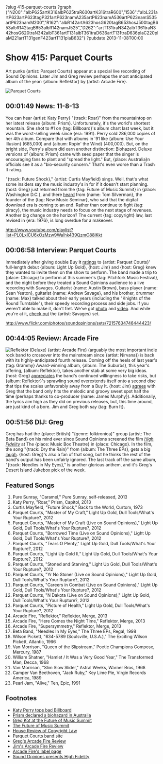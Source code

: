 ?slug 415-parquet-courts
?graph {"N200":"albP625artK316albP625traR600artK316traR600","I536":"albL231artP623artP623tagP321artP623namA235artP623namA536artP623namS535artP623namM200","R162":"albR142artA623hosG620tagB653hosJ500tagB653albR142tagB653albR142namJ525","D262":"artT131traN342albT361traN342hosG620traN342albT361artT131albT361traD636artT131traD636plaC220plaM221artT131genF423artT131plaB632"}
?pubdate 2013-11-08T00:00
# Show 415: Parquet Courts

Art punks {artist: Parquet Courts} appear at a special live recording of Sound Opinions. Later Jim and Greg review perhaps the most anticipated album of the year: {album: Reflektor} by {artist: Arcade Fire}.

![Parquet Courts](http://static.soundopinions.org/images/2013/parquet.jpg)

## 00:01:49 News: 11-8-13
You can hear {artist: Katy Perry} "{track: Roar}" from the mountaintop on her latest release {album: Prism}. Unfortunately, it's the world's shortest mountain. She shot to #1 on {tag: Billboard}'s album chart last week, but it was the worst-selling week since {era: 1991}. Perry sold 286,000 copies of her 4th album. Compare that with albums in '91 like {album: Use Your Illusion} (685,000) and {album: Ropin' the Wind} (400,000). 
But, on the bright side, Perry's album did earn another distinction: Biohazard. Deluxe versions of {album: Prism} came with seed paper that the singer is encouraging fans to plant and "spread the light." But, {place: Australia}n officials see it as a "bio-security concern."  That's even worse than a Trash It rating.

"{track: Future Shock}," {artist: Curtis Mayfield} sings. Well, that's what some insiders say the music industry's in for if it doesn't start planning. {host: Greg} just returned from the {tag: Future of Music Summit} in {place: Washington D.C.}, and there [heard](http://www.chicagotribune.com/entertainment/music/turnitup/chi-future-of-music-summit-2013-fmc-2013-summarized-20131028,0,6523241.column) from {name: Tom Silverman}, the founder of the {tag: New Music Seminar}, who said that the digital download era is coming to an end. Rather than continue to fight {tag: piracy}, the music industry needs to focus on the next stage of revenues. Another big change on the horizon? The current {tag: copyright} law, last revised in {era: 1976}, is long overdue for a makeover. 

http://www.youtube.com/playlist?list=PL0LxICU6xOzMzw9WaIhk439QzmC88lKkt

## 00:06:58 Interview: Parquet Courts
Immediately after giving double Buy It [ratings](/show/374/review/parquetcourts) to {artist: Parquet Courts}' full-length debut {album: Light Up Gold}, {host: Jim} and {host: Greg} knew they wanted to invite them on the show to perform. The band made a trip to {place: Chicago} to perform at this summer's {tag: Pitchfork Music Festival}, and the night before they treated a Sound Opinions audience to a live recording with Savages. Guitarist {name: Austin Brown}, bass player {name: Sean Yeaton}, guitarist {name: Andrew Savage}, and his brother, drummer {name: Max} talked about their early years (including the "Knights of the Round Turntable"), their speedy recording process and side jobs. If you weren't able to make it, don't fret. We've got [photo](http://www.flickr.com/photos/soundopinions/sets/72157634746444423/) and [video](http://www.youtube.com/watch?v=-qlNDgFcdhc). And while you're at it, [check out](/show/409) the {artist: Savages} set.

http://www.flickr.com/photos/soundopinions/sets/72157634746444423/

## 00:44:05 Review: Arcade Fire
![Reflektor (Deluxe)](http://is1.mzstatic.com/image/thumb/Music62/v4/91/05/61/910561b0-580f-cb6a-99e4-2ce2031570cf/source/600x600bb.jpg "23203991/1041758537")
{artist: Arcade Fire} (arguably the most important indie rock band to crossover into the mainstream since {artist: Nirvana}) is back with its highly-anticipated fourth release. Coming off the heels of last year's {tag: Grammy} Award-winning album, {album: The Suburbs}, this year's offering, {album: Reflektor}, takes another stab at some very big ideas. {host: Greg} [appreciates](http://www.chicagotribune.com/entertainment/music/turnitup/chi-arcade-fire-reflektor-reviewed-20131027,0,4097418.column) the band's continued willingness to take risks, but {album: Reflektor}'s sprawling sound overextends itself onto a second disc that tips the scales unfavorably away from a Buy It. {host: Jim} [agrees](http://www.wbez.org/blogs/jim-derogatis/2013-11/arcade-fire-gets-its-groove-mixed-results-109066) with Greg that the band only hits the melodic and groovy sweet spot half the time (perhaps thanks to co-producer {name: James Murphy}). Additionally, the lyrics aim high as they did on previous releases, but, this time around, are just kind of a bore. Jim and Greg both say {tag: Burn It}. 


## 00:51:56 DIJ: Greg
Greg has had the {place: British} "{genre: folktronica}" group {artist: The Beta Band} on his mind ever since Sound Opinions screened the film [*High Fidelity*](http://www.flickr.com/photos/soundopinions/sets/72157637090430155/) at The {place: Music Box Theatre} in {place: Chicago}. In the film, the song "{track: Dry the Rain}" from {album: The Three EPs}, gets a big [laugh](http://www.youtube.com/watch?v=ppJAkN4m9bY). {host: Greg}'s also a fan of that song, but he thinks the rest of the band's output has been unfairly ignored. The last track off the same album, "{track: Needles in My Eyes}," is another glorious anthem, and it's Greg's Desert Island Jukebox pick of the week. 

## Featured Songs
1. Pure Sunray, "Caramel," Pure Sunray, self-released, 2013
1. Katy Perry, "Roar," Prism, Capitol, 2013
1. Curtis Mayfield, "Future Shock," Back to the World, Curtom, 1973
1. Parquet Courts, "Master of My Craft," Light Up Gold, Dull Tools/What's Your Rupture?, 2012
1. Parquet Courts, "Master of My Craft (Live on Sound Opinions)," Light Up Gold, Dull Tools/What's Your Rupture?, 2012
1. Parquet Courts, "Borrowed Time (Live on Sound Opinions)," Light Up Gold, Dull Tools/What's Your Rupture?, 2012
1. Parquet Courts, "Tears O Plenty," Light Up Gold, Dull Tools/What's Your Rupture?, 2012
1. Parquet Courts, "Light Up Gold II," Light Up Gold, Dull Tools/What's Your Rupture?, 2012
1. Parquet Courts, "Stoned and Starving," Light Up Gold, Dull Tools/What's Your Rupture?, 2012
1. Parquet Courts, "Yr No Stoner (Live on Sound Opinions)," Light Up Gold, Dull Tools/What's Your Rupture?, 2012
1. Parquet Courts, "Careers in Combat (Live on Sound Opinions)," Light Up Gold, Dull Tools/What's Your Rupture?, 2012
1. Parquet Courts, "N Dakota (Live on Sound Opinions)," Light Up Gold, Dull Tools/What's Your Rupture?, 2012
1. Parquet Courts, "Picture of Health," Light Up Gold, Dull Tools/What's Your Rupture?, 2012
1. Arcade Fire, "Reflektor," Reflektor, Merge, 2013
1. Arcade Fire, "Here Comes the Night Time," Reflektor, Merge, 2013
1. Arcade Fire, "Supersymmetry," Reflektor, Merge, 2013
1. Beta Band, "Needles In My Eyes," The Three EPs, Regal, 1998
1. Wilson Pickett, "634-5789 (Soulsville, U.S.A.)," The Exciting Wilson Pickett, Atlantic, 1966
1. Van Morrison, "Queen of the Slipstream," Poetic Champions Compose, Mercury, 1987
1. William Shatner, "Hamlet / It Was a Very Good Year," The Transformed Man, Decca, 1968
1. Van Morrison, "Slim Slow Slider," Astral Weeks, Warner Bros, 1968
1. Camper Van Beethoven, "Jack Ruby," Key Lime Pie, Virgin Records America, 1989
1. Pearl Jam, "Alive," Ten, Epic, 1991


## Footnotes
- [Katy Perry tops bad Billboard](http://www.reuters.com/article/2013/10/30/entertainment-us-katyperry-idUSBRE99T1II20131030)
- [Prism declared a biohazard in Australia](http://www.independent.co.uk/arts-entertainment/music/news/katy-perrys-album-declared-a-biohazard-in-australia-due-to-seed-giveaway-8922490.html)
- [Greg Kot at the Future of Music Summit](http://articles.chicagotribune.com/2013-10-29/entertainment/chi-future-of-music-summit-2013-fmc-2013-summarized-20131028_1_music-summit-music-industry-business-model)
- [The Future of Music Summit](http://futureofmusic.org/events/future-music-summit-2013)
- [House Review of Copyright Law](http://judiciary.house.gov/news/2013/04242013_2.html)
- [Parquet Courts band site](http://parquetcourts.wordpress.com/‎)
- [Greg's Arcade Fire Review](http://www.chicagotribune.com/entertainment/music/turnitup/chi-arcade-fire-reflektor-reviewed-20131027,0,4097418.column)
- [Jim's Arcade Fire Review](http://www.wbez.org/blogs/jim-derogatis/2013-11/arcade-fire-gets-its-groove-mixed-results-109066)
- [Arcade Fire's label page](http://www.mergerecords.com/artists/arcade)
- [Sound Opinions presents High Fidelity](http://www.flickr.com/photos/soundopinions/sets/72157637090430155/)
